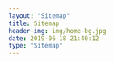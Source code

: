 ```yaml
---
layout: "Sitemap"
title: Sitemap
header-img: img/home-bg.jpg
date: 2019-06-18 21:40:12
type: "Sitemap"
---
```

